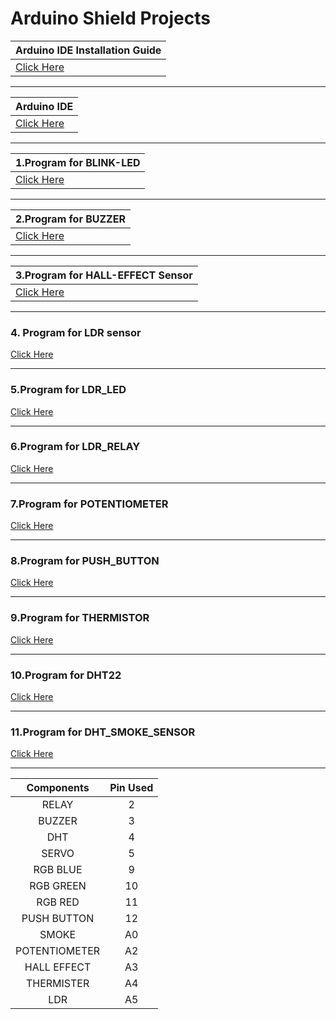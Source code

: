 
# Arduino Shield Projects

|Arduino IDE Installation Guide |
|:------|
  | [Click Here](https://github.com/SKsaikiran/Arduion_uno_Shield/blob/eed465c3f1fa89bf0819121c81f1a8510b7df6d6/Arduion_IDE_Installation.md)|

------
|Arduino IDE |
|:------|
 | [Click Here](https://drive.google.com/drive/folders/1H14DQ2ko-v9bQKvVj3KGK7GOz79M1Zd5?usp=sharing)|
   
   ------

| **1.Program for BLINK-LED** |
|:------|
| [Click Here](https://github.com/SKsaikiran/Arduion_uno_Shield/blob/61b274dcc4b36a11949e1b44408a4f29bf003161/BLINK-LED/BLINK-LED.ino)|
  
  -------
  
| **2.Program for BUZZER** |
|:------|
| [Click Here](https://github.com/SKsaikiran/Arduion_uno_Shield/blob/61b274dcc4b36a11949e1b44408a4f29bf003161/Buzzer/Buzzer.ino)|
  
  --------
| **3.Program for HALL-EFFECT Sensor** |
|:------|
 | [Click Here](https://github.com/SKsaikiran/Arduion_uno_Shield/blob/61b274dcc4b36a11949e1b44408a4f29bf003161/HALL-EFFECT/HALL-EFFECT.ino)|
  
  --------
  
### 4. Program for LDR sensor
  [Click Here](https://github.com/SKsaikiran/Arduion_uno_Shield/blob/83012e2cb95d02cbc60700a00306d2d2a084c291/LDR/LDR.ino)
  
  --------
  
### 5.Program for LDR_LED
  [Click Here](https://github.com/SKsaikiran/Arduion_uno_Shield/blob/83012e2cb95d02cbc60700a00306d2d2a084c291/LDR_LED/LDR_LED.ino)
  
  --------
  
### 6.Program for LDR_RELAY
  [Click Here](https://github.com/SKsaikiran/Arduion_uno_Shield/blob/83012e2cb95d02cbc60700a00306d2d2a084c291/LDR_RELAY/LDR_RELAY.ino)
  
  --------
  
### 7.Program for POTENTIOMETER
  [Click Here](https://github.com/SKsaikiran/Arduion_uno_Shield/blob/83012e2cb95d02cbc60700a00306d2d2a084c291/POTENTIOMETER/POTENTIOMETER.ino)
  
  --------
  
### 8.Program for PUSH_BUTTON
  [Click Here](https://github.com/SKsaikiran/Arduion_uno_Shield/blob/83012e2cb95d02cbc60700a00306d2d2a084c291/PUSH_BUTTON/PUSH_BUTTON.ino)

-------

### 9.Program for THERMISTOR
  [Click Here](https://github.com/SKsaikiran/Arduion_uno_Shield/blob/83012e2cb95d02cbc60700a00306d2d2a084c291/THERMISTOR/THERMISTER.ino)

-------

### 10.Program for DHT22
  [Click Here](https://github.com/SKsaikiran/Arduion_uno_Shield/blob/6b383beea968f0db95df0e81c0264ce6f3e61234/DHT_22/DHT_22.ino)

-------

### 11.Program for DHT_SMOKE_SENSOR
  [Click Here](https://github.com/SKsaikiran/Arduion_uno_Shield/blob/1720060b0a1d9752df1533f8cfbea49b4dc5897d/DHT_SMOKE_SENSOR/DHT_SMOKE_SENSOR.ino)

-------
| **Components** | **Pin Used** |
|:----:|:----:|
|RELAY|2|
|BUZZER|3|
|DHT|4|
|SERVO|5|
|RGB BLUE|9|
|RGB GREEN|10|
|RGB RED|11|
|PUSH BUTTON|12|
|SMOKE|A0|
|POTENTIOMETER|A2|
|HALL EFFECT|A3|
|THERMISTER|A4|
|LDR|A5|
